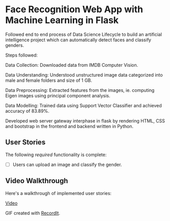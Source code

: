 # Face Recognition Web App with Machine Learning in Flask

Followed end to end process of Data Science Lifecycle to build an artificial intelligence project which can automatically detect faces and classify genders.

Steps followed:

Data Collection: Downloaded data from IMDB Computer Vision.

Data Understanding: Understood unstructured image data categorized into male and female folders and size of 1 GB.

Data Preprocessing: Extracted features from the images, ie. computing Eigen images using principal component analysis.

Data Modelling: Trained data using Support Vector Classifier and achieved accuracy of 83.89%.

Developed web server gateway interphase in flask by rendering HTML, CSS and bootstrap in the frontend and backend written in Python.

## User Stories

The following *required* functionality is complete:

* [ ] Users can upload an image and classify the gender.

## Video Walkthrough 

Here's a walkthrough of implemented user stories:

<a href="https://recordit.co/Xeq3i88Wcw"> Video </a>

GIF created with [RecordIt](http://www.recordit.co).



